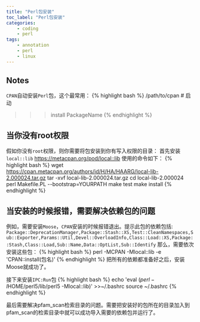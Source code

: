 ```yaml
---
title: "Perl包安装"
toc_label: "Perl包安装"
categories: 
    - coding
    - perl
tags:
    - annotation
    - perl
    - linux
---
```


## Notes

`CPAN`自动安装`Perl`包，这个最常用：
{% highlight bash %}
/path/to/cpan # 启动
>>> install PackageName
{% endhighlight %}

<!--more-->

## 当你没有root权限

假如你没有`root`权限，则你需要将包安装到你有写入权限的目录：
首先安装`local::lib`
https://metacpan.org/pod/local::lib
使用的命令如下：
{% highlight bash %}
wget https://cpan.metacpan.org/authors/id/H/HA/HAARG/local-lib-2.000024.tar.gz
tar -xvf local-lib-2.000024.tar.gz
cd local-lib-2.000024
perl Makefile.PL --bootstrap=YOURPATH
make test
make install
{% endhighlight %}

## 当安装的时候报错，需要解决依赖包的问题

例如，需要安装`Moose`，`CPAN`安装的时候报错退出。提示此包的依赖包括:
`Package::DeprecationManager,Package::Stash::XS,Test::CleanNamespaces,Sub::Exporter,Params::Util,Devel::OverloadInfo,Class::Load::XS,Package::Stash,Class::Load,Sub::Name,Data::OptList,Sub::Identify`
那么，需要依次安装这些包：
{% highlight bash %}
perl -MCPAN -Mlocal::lib -e 'CPAN::install(包名)'
{% endhighlight %}
把所有的依赖都准备好之后，安装Moose就成功了。

接下来安装`IPC:Run`包
{% highlight bash %}
echo 'eval $(perl -I$HOME/perl5/lib/perl5 -Mlocal::lib)' >>~/.bashrc
source ~/.bashrc
{% endhighlight %}

最后需要解决pfam_scan检索目录的问题。需要把安装好的包所在的目录加入到pfam_scan的检索目录中就可以成功导入需要的依赖包并运行了。